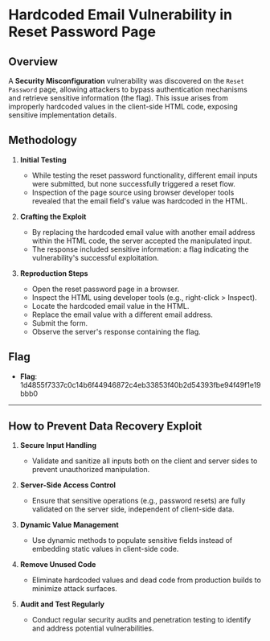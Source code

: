 # Hardcoded Email Vulnerability in Reset Password Page

## Overview

A **Security Misconfiguration** vulnerability was discovered on the `Reset Password` page, allowing attackers to bypass authentication mechanisms and retrieve sensitive information (the flag). This issue arises from improperly hardcoded values in the client-side HTML code, exposing sensitive implementation details.

## Methodology

1. **Initial Testing**

   - While testing the reset password functionality, different email inputs were submitted, but none successfully triggered a reset flow.
   - Inspection of the page source using browser developer tools revealed that the email field's value was hardcoded in the HTML.

2. **Crafting the Exploit**

   - By replacing the hardcoded email value with another email address within the HTML code, the server accepted the manipulated input.
   - The response included sensitive information: a flag indicating the vulnerability's successful exploitation.

3. **Reproduction Steps**

   - Open the reset password page in a browser.
   - Inspect the HTML using developer tools (e.g., right-click > Inspect).
   - Locate the hardcoded email value in the HTML.
   - Replace the email value with a different email address.
   - Submit the form.
   - Observe the server's response containing the flag.

## Flag

- **Flag**: 1d4855f7337c0c14b6f44946872c4eb33853f40b2d54393fbe94f49f1e19bbb0

---

## How to Prevent Data Recovery Exploit

1. **Secure Input Handling**

   - Validate and sanitize all inputs both on the client and server sides to prevent unauthorized manipulation.

2. **Server-Side Access Control**

   - Ensure that sensitive operations (e.g., password resets) are fully validated on the server side, independent of client-side data.

3. **Dynamic Value Management**

   - Use dynamic methods to populate sensitive fields instead of embedding static values in client-side code.

4. **Remove Unused Code**

   - Eliminate hardcoded values and dead code from production builds to minimize attack surfaces.

5. **Audit and Test Regularly**

   - Conduct regular security audits and penetration testing to identify and address potential vulnerabilities.
